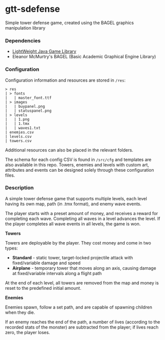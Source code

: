 # gtt-sdefense
Simple tower defense game, created using the BAGEL graphics manipulation library

### Dependencies

- [LightWeight Java Game Library](https://www.lwjgl.org/)
- Eleanor McMurtry's BAGEL (Basic Academic Graphical Engine Library)

### Configuration

Configuration information and resources are stored in `/res`:

```
> res
| > fonts
| 	| master_font.ttf
| >	images
| 	| buypanel.png
| 	| statuspanel.png
| >	levels
| 	| 1.png
| 	| 1.tmx
| 	| waves1.txt
| enemies.csv
| levels.csv
| towers.csv
```

Additional resources can also be placed in the relevant folders.

The schema for each config CSV is found in `/src/cfg` and templates are also available in this repo. Towers, enemies and levels with custom art, attributes and events can be designed solely through these configuration files.

### Description

A simple tower defense game that supports multiple levels, each level having its own map, path (in .tmx format), and enemy wave events.

The player starts with a preset amount of money, and receives a reward for completing each wave. Completing all waves in a level advances the level. If the player completes all wave events in all levels, the game is won.

**Towers**

Towers are deployable by the player. They cost money and come in two types:

- **Standard** - static tower, target-locked projectile attack with fixed/variable damage and speed
- **Airplane** - temporary tower that moves along an axis, causing damage at fixed/variable intervals along a flight path

At the end of each level, all towers are removed from the map and money is reset to the predefined initial amount.

**Enemies**

Enemies spawn, follow a set path, and are capable of spawning children when they die.

If an enemy reaches the end of the path, a number of lives (according to the recorded stats of the monster) are subtracted from the player; if lives reach zero, the player loses.

